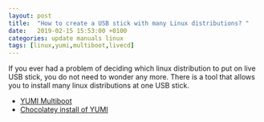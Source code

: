 ```yaml
---
layout: post
title:  "How to create a USB stick with many Linux distributions? "
date:   2019-02-15 15:53:00 +0100
categories: update manuals linux
tags: [linux,yumi,multiboot,livecd]
---
```


If you ever had a problem of deciding which linux distribution to put on live USB stick, you do not need to wonder any more. 
There is a tool that allows you to install many linux distributions at one USB stick. 

* [YUMI Multiboot](https://www.pendrivelinux.com/yumi-multiboot-usb-creator/)
* [Chocolatey install of YUMI](https://chocolatey.org/packages/yumi)


